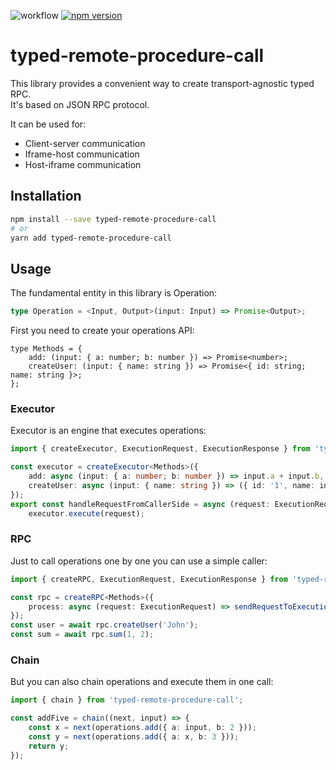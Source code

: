 ![workflow](https://github.com/sergeyshpadyrev/typed-remote-procedure-call/actions/workflows/main.yml/badge.svg)
[![npm version](https://badge.fury.io/js/typed-remote-procedure-call.svg)](https://badge.fury.io/js/typed-remote-procedure-call)

# typed-remote-procedure-call

This library provides a convenient way to create transport-agnostic typed RPC. <br/>
It's based on JSON RPC protocol.

It can be used for:

-   Client-server communication
-   Iframe-host communication
-   Host-iframe communication

## Installation

```bash
npm install --save typed-remote-procedure-call
# or
yarn add typed-remote-procedure-call
```

## Usage

The fundamental entity in this library is Operation:

```ts
type Operation = <Input, Output>(input: Input) => Promise<Output>;
```

First you need to create your operations API:

```
type Methods = {
    add: (input: { a: number; b: number }) => Promise<number>;
    createUser: (input: { name: string }) => Promise<{ id: string; name: string }>;
};
```

### Executor

Executor is an engine that executes operations:

```ts
import { createExecutor, ExecutionRequest, ExecutionResponse } from 'typed-remote-procedure-call';

const executor = createExecutor<Methods>({
    add: async (input: { a: number; b: number }) => input.a + input.b,
    createUser: async (input: { name: string }) => ({ id: '1', name: input.name }),
});
export const handleRequestFromCallerSide = async (request: ExecutionRequest): Promise<ExecutionResponse> =>
    executor.execute(request);
```

### RPC

Just to call operations one by one you can use a simple caller:

```ts
import { createRPC, ExecutionRequest, ExecutionResponse } from 'typed-remote-procedure-call';

const rpc = createRPC<Methods>({
    process: async (request: ExecutionRequest) => sendRequestToExecutionSide(request), // Here you can use any transport
});
const user = await rpc.createUser('John');
const sum = await rpc.sum(1, 2);
```

### Chain

But you can also chain operations and execute them in one call:

```ts
import { chain } from 'typed-remote-procedure-call';

const addFive = chain((next, input) => {
    const x = next(operations.add({ a: input, b: 2 }));
    const y = next(operations.add({ a: x, b: 3 }));
    return y;
});
```
